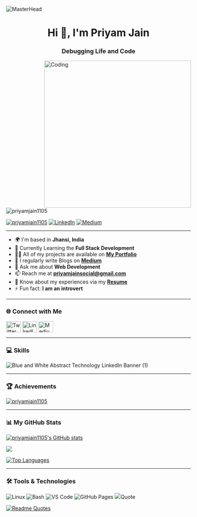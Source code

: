 ![MasterHead](pj.gif)


<h1 align="center">Hi 👋, I'm Priyam Jain</h1>
<h3 align="center">Debugging Life and Code</h3>

<img align="right" alt="Coding" width="400" src="https://cdn.dribbble.com/users/1162077/screenshots/3848914/programmer.gif">

<p align="left"> <img src="https://komarev.com/ghpvc/?username=priyamjain1105&label=Profile%20views&color=0e75b6&style=flat" alt="priyamjain1105" /> </p>

<p align="left">
  <a href="https://twitter.com/priyamjain1105" target="_blank"><img src="https://img.shields.io/twitter/follow/priyamjain1105?logo=twitter&style=for-the-badge" alt="priyamjain1105" /></a>
  <a href="https://www.linkedin.com/in/dev-priyam" target="_blank"><img src="https://img.shields.io/badge/LinkedIn-Connect-blue?style=for-the-badge&logo=linkedin" alt="LinkedIn" /></a>
  <a href="https://medium.com/priyamjainofficial" target="_blank"><img src="https://img.shields.io/badge/Medium-Follow-black?style=for-the-badge&logo=medium" alt="Medium" /></a>
</p>

---

- 🌍 I'm based in **Jhansi, India**
- 🌱 Currently Learning the **Full Stack Development**
- 👨‍💻 All of my projects are available on [**My Portfolio**](https://opposite-brook-e71.notion.site/Priyam-Portfolio-167201207a2080009097c22dc905d07b)
- 📝 I regularly write Blogs on [**Medium**](https://medium.com/@priyamjainofficial)
- 💬 Ask me about **Web Development**
- 📫 Reach me at **priyamjainsocial@gmail.com**
- 📄 Know about my experiences via my [**Resume**](https://opposite-brook-e71.notion.site/Priyam-Portfolio-167201207a2080009097c22dc905d07b)
- ⚡ Fun fact: **I am an introvert**

---

### 🌐 Connect with Me

<p align="left">
  <a href="https://twitter.com/priyamjain1105" target="_blank"><img align="center" src="https://raw.githubusercontent.com/rahuldkjain/github-profile-readme-generator/master/src/images/icons/Social/twitter.svg" alt="Twitter" height="30" width="40" /></a>
  <a href="https://linkedin.com/in/dev-priyam" target="_blank"><img align="center" src="https://raw.githubusercontent.com/rahuldkjain/github-profile-readme-generator/master/src/images/icons/Social/linked-in-alt.svg" alt="LinkedIn" height="30" width="40" /></a>
  <a href="https://medium.com/priyamjainofficial" target="_blank"><img align="center" src="https://raw.githubusercontent.com/rahuldkjain/github-profile-readme-generator/master/src/images/icons/Social/medium.svg" alt="Medium" height="30" width="40" /></a>
</p>

---

### 💻 Skills
![Blue and White Abstract Technology LinkedIn Banner (1)](https://github.com/user-attachments/assets/64061a5e-b86c-4dc3-8f15-5c2a2a5659d7)


---

### 🏆 Achievements

<p align="left"> <a href="https://github.com/ryo-ma/github-profile-trophy"><img src="https://github-profile-trophy.vercel.app/?username=priyamjain1105&theme=radical&margin-w=15" alt="priyamjain1105" /></a> </p>

---

### 📊 My GitHub Stats


<a href="http://www.github.com/priyamjain1105"><img src="https://github-readme-stats.vercel.app/api?username=priyamjain1105&show_icons=true&hide=&count_private=true&title_color=0891b2&text_color=ffffff&icon_color=0891b2&bg_color=1c1917&hide_border=true&show_icons=true" alt="priyamjain1105's GitHub stats" /></a>

<a href="http://www.github.com/priyamjain1105"><img src="https://github-readme-streak-stats.herokuapp.com/?user=priyamjain1105&stroke=ffffff&background=1c1917&ring=0891b2&fire=0891b2&currStreakNum=ffffff&currStreakLabel=0891b2&sideNums=ffffff&sideLabels=ffffff&dates=ffffff&hide_border=true" /></a>

<a href="https://github.com/priyamjain1105" align="left"><img src="https://github-readme-stats.vercel.app/api/top-langs/?username=priyamjain1105&langs_count=10&title_color=0891b2&text_color=ffffff&icon_color=0891b2&bg_color=1c1917&hide_border=true&locale=en&custom_title=Top%20Languages" alt="Top Languages" /></a>

---

### 🛠️ Tools & Technologies

<p align="left">
  <img src="https://img.shields.io/badge/OS-Linux-informational?style=flat&logo=linux&logoColor=white&color=2bbc8a" alt="Linux" />
  <img src="https://img.shields.io/badge/Shell-Bash-informational?style=flat&logo=gnu-bash&logoColor=white&color=2bbc8a" alt="Bash" />
  <img src="https://img.shields.io/badge/Editor-VS%20Code-informational?style=flat&logo=visual-studio-code&logoColor=white&color=2bbc8a" alt="VS Code" />
  <img src="https://img.shields.io/badge/Cloud-GitHub%20Pages-informational?style=flat&logo=github&logoColor=white&color=2bbc8a" alt="GitHub Pages" />
  <img src="https://img.shields.io/badge/Framework-Flask-informational?style=flat&logo=flask&logoColor=white&color=

---

### Quote

[![Readme Quotes](https://quotes-github-readme.vercel.app/api?type=horizontal&theme=catppuccin_mocha)](https://github.com/piyushsuthar/github-readme-quotes)
